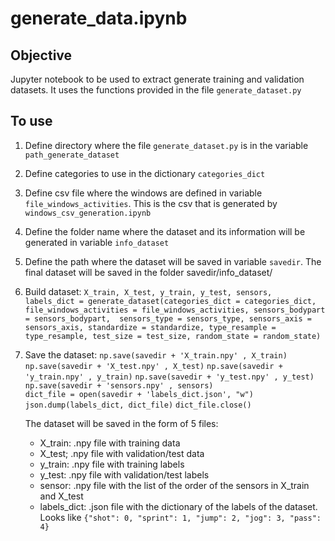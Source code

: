 # generate_data.ipynb

## Objective
Jupyter notebook to be used to extract generate training and validation datasets.
It uses the functions provided in the file `generate_dataset.py`

## To use
1. Define directory where the file `generate_dataset.py` is in the variable `path_generate_dataset` 
2. Define categories to use in the dictionary `categories_dict`
3. Define csv file where the windows are defined in variable `file_windows_activities`. This is the csv that is generated by `windows_csv_generation.ipynb`
4. Define the folder name where the dataset and its information will be generated in variable `info_dataset`
5. Define the path where the dataset will be saved in variable `savedir`. The final dataset will be saved in the folder savedir/info_dataset/
6. Build dataset:
`X_train, X_test, y_train, y_test, sensors, labels_dict = generate_dataset(categories_dict = categories_dict,
                                                            file_windows_activities = file_windows_activities,
                                                            sensors_bodypart = sensors_bodypart, 
                                                            sensors_type = sensors_type,
                                                            sensors_axis = sensors_axis,
                                                            standardize = standardize,
                                                            type_resample = type_resample,
                                                            test_size = test_size,
                                                            random_state = random_state)`
7. Save the dataset:
`np.save(savedir + 'X_train.npy' , X_train)`
`np.save(savedir + 'X_test.npy' , X_test)` 
`np.save(savedir + 'y_train.npy' , y_train)`
`np.save(savedir + 'y_test.npy' , y_test)`
`np.save(savedir + 'sensors.npy' , sensors)`     
`dict_file = open(savedir + 'labels_dict.json', "w")`
`json.dump(labels_dict, dict_file)`
`dict_file.close()`     

	The dataset will be saved in the form of 5 files:
	* X_train: .npy file with training data
	* X_test; .npy file with validation/test data
	* y_train: .npy file with training labels
	* y_test: .npy file with validation/test labels
	* sensor: .npy file with the list of the order of the sensors in X_train and X_test
	* labels_dict: .json file with the dictionary of the labels of the dataset. Looks like
		`{"shot": 0, "sprint": 1, "jump": 2, "jog": 3, "pass": 4}` 